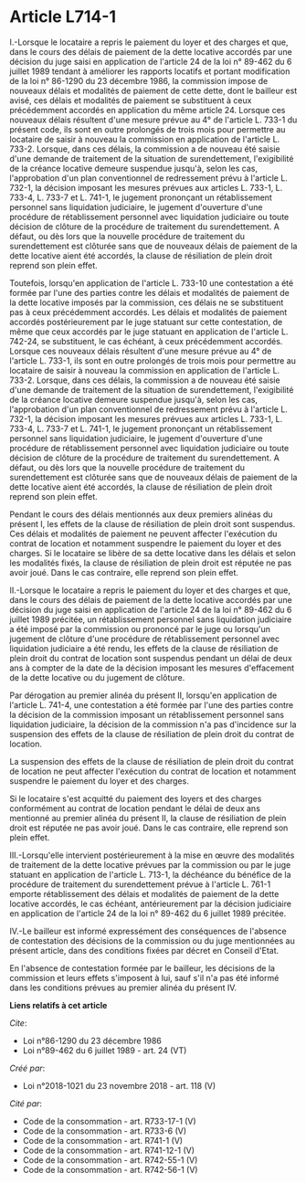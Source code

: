 # Article L714-1

I.-Lorsque le locataire a repris le paiement du loyer et des charges et que, dans le cours des délais de paiement de la dette
locative accordés par une décision du juge saisi en application de l'article 24 de la loi n° 89-462 du 6 juillet 1989 tendant
à améliorer les rapports locatifs et portant modification de la loi n° 86-1290 du 23 décembre 1986, la commission impose de
nouveaux délais et modalités de paiement de cette dette, dont le bailleur est avisé, ces délais et modalités de paiement se
substituent à ceux précédemment accordés en application du même article 24. Lorsque ces nouveaux délais résultent d'une
mesure prévue au 4° de l'article L. 733-1 du présent code, ils sont en outre prolongés de trois mois pour permettre au
locataire de saisir à nouveau la commission en application de l'article L. 733-2. Lorsque, dans ces délais, la commission a
de nouveau été saisie d'une demande de traitement de la situation de surendettement, l'exigibilité de la créance locative
demeure suspendue jusqu'à, selon les cas, l'approbation d'un plan conventionnel de redressement prévu à l'article L. 732-1,
la décision imposant les mesures prévues aux articles L. 733-1, L. 733-4, L. 733-7 et L. 741-1, le jugement prononçant un
rétablissement personnel sans liquidation judiciaire, le jugement d'ouverture d'une procédure de rétablissement personnel
avec liquidation judiciaire ou toute décision de clôture de la procédure de traitement du surendettement. A défaut, ou dès
lors que la nouvelle procédure de traitement du surendettement est clôturée sans que de nouveaux délais de paiement de la
dette locative aient été accordés, la clause de résiliation de plein droit reprend son plein effet.

Toutefois, lorsqu'en application de l'article L. 733-10 une contestation a été formée par l'une des parties contre les délais
et modalités de paiement de la dette locative imposés par la commission, ces délais ne se substituent pas à ceux précédemment
accordés. Les délais et modalités de paiement accordés postérieurement par le juge statuant sur cette contestation, de même
que ceux accordés par le juge statuant en application de l'article L. 742-24, se substituent, le cas échéant, à ceux
précédemment accordés. Lorsque ces nouveaux délais résultent d'une mesure prévue au 4° de l'article L. 733-1, ils sont en
outre prolongés de trois mois pour permettre au locataire de saisir à nouveau la commission en application de l'article L.
733-2. Lorsque, dans ces délais, la commission a de nouveau été saisie d'une demande de traitement de la situation de
surendettement, l'exigibilité de la créance locative demeure suspendue jusqu'à, selon les cas, l'approbation d'un plan
conventionnel de redressement prévu à l'article L. 732-1, la décision imposant les mesures prévues aux articles L. 733-1, L.
733-4, L. 733-7 et L. 741-1, le jugement prononçant un rétablissement personnel sans liquidation judiciaire, le jugement
d'ouverture d'une procédure de rétablissement personnel avec liquidation judiciaire ou toute décision de clôture de la
procédure de traitement du surendettement. A défaut, ou dès lors que la nouvelle procédure de traitement du surendettement
est clôturée sans que de nouveaux délais de paiement de la dette locative aient été accordés, la clause de résiliation de
plein droit reprend son plein effet.

Pendant le cours des délais mentionnés aux deux premiers alinéas du présent I, les effets de la clause de résiliation de
plein droit sont suspendus. Ces délais et modalités de paiement ne peuvent affecter l'exécution du contrat de location et
notamment suspendre le paiement du loyer et des charges. Si le locataire se libère de sa dette locative dans les délais et
selon les modalités fixés, la clause de résiliation de plein droit est réputée ne pas avoir joué. Dans le cas contraire, elle
reprend son plein effet.

II.-Lorsque le locataire a repris le paiement du loyer et des charges et que, dans le cours des délais de paiement de la
dette locative accordés par une décision du juge saisi en application de l'article 24 de la loi n° 89-462 du 6 juillet 1989
précitée, un rétablissement personnel sans liquidation judiciaire a été imposé par la commission ou prononcé par le juge ou
lorsqu'un jugement de clôture d'une procédure de rétablissement personnel avec liquidation judiciaire a été rendu, les effets
de la clause de résiliation de plein droit du contrat de location sont suspendus pendant un délai de deux ans à compter de la
date de la décision imposant les mesures d'effacement de la dette locative ou du jugement de clôture.

Par dérogation au premier alinéa du présent II, lorsqu'en application de l'article L. 741-4, une contestation a été formée
par l'une des parties contre la décision de la commission imposant un rétablissement personnel sans liquidation judiciaire,
la décision de la commission n'a pas d'incidence sur la suspension des effets de la clause de résiliation de plein droit du
contrat de location.

La suspension des effets de la clause de résiliation de plein droit du contrat de location ne peut affecter l'exécution du
contrat de location et notamment suspendre le paiement du loyer et des charges.

Si le locataire s'est acquitté du paiement des loyers et des charges conformément au contrat de location pendant le délai de
deux ans mentionné au premier alinéa du présent II, la clause de résiliation de plein droit est réputée ne pas avoir joué.
Dans le cas contraire, elle reprend son plein effet.

III.-Lorsqu'elle intervient postérieurement à la mise en œuvre des modalités de traitement de la dette locative prévues par
la commission ou par le juge statuant en application de l'article L. 713-1, la déchéance du bénéfice de la procédure de
traitement du surendettement prévue à l'article L. 761-1 emporte rétablissement des délais et modalités de paiement de la
dette locative accordés, le cas échéant, antérieurement par la décision judiciaire en application de l'article 24 de la loi
n° 89-462 du 6 juillet 1989 précitée.

IV.-Le bailleur est informé expressément des conséquences de l'absence de contestation des décisions de la commission ou du
juge mentionnées au présent article, dans des conditions fixées par décret en Conseil d'Etat.

En l'absence de contestation formée par le bailleur, les décisions de la commission et leurs effets s'imposent à lui, sauf
s'il n'a pas été informé dans les conditions prévues au premier alinéa du présent IV.

**Liens relatifs à cet article**

_Cite_:

  - Loi n°86-1290 du 23 décembre 1986
  - Loi n°89-462 du 6 juillet 1989 - art. 24 (VT)

_Créé par_:

  - Loi n°2018-1021 du 23 novembre 2018 - art. 118 (V)

_Cité par_:

  - Code de la consommation - art. R733-17-1 (V)
  - Code de la consommation - art. R733-6 (V)
  - Code de la consommation - art. R741-1 (V)
  - Code de la consommation - art. R741-12-1 (V)
  - Code de la consommation - art. R742-55-1 (V)
  - Code de la consommation - art. R742-56-1 (V)
